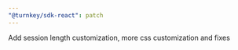 ```yaml
---
"@turnkey/sdk-react": patch
---
```


Add session length customization, more css customization and fixes
